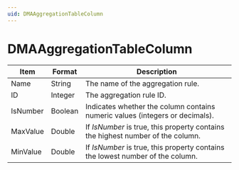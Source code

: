 ```yaml
---
uid: DMAAggregationTableColumn
---
```


# DMAAggregationTableColumn

| Item     | Format  | Description                                                                                                |
|----------|---------|------------------------------------------------------------------------------------------------------------|
| Name     | String  | The name of the aggregation rule.                                                                          |
| ID       | Integer | The aggregation rule ID.                                                                                   |
| IsNumber | Boolean | Indicates whether the column contains numeric values (integers or decimals).                               |
| MaxValue | Double  | If *IsNumber* is true, this property contains the highest number of the column. |
| MinValue | Double  | If *IsNumber* is true, this property contains the lowest number of the column.  |
